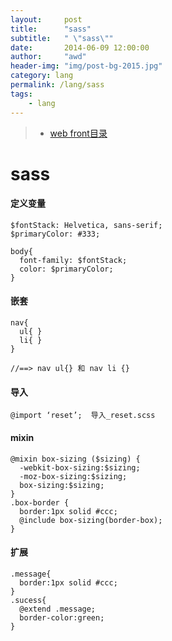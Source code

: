 ```yaml
---
layout:     post
title:      "sass"
subtitle:   " \"sass\""
date:       2014-06-09 12:00:00
author:     "awd"
header-img: "img/post-bg-2015.jpg"
category: lang
permalink: /lang/sass
tags:
    - lang
---
```

> - [web front目录](/web/front)




# sass

#### 定义变量

```
$fontStack: Helvetica, sans-serif;
$primaryColor: #333;

body{
  font-family: $fontStack;
  color: $primaryColor;
}
```

#### 嵌套

```
nav{
  ul{ }
  li{ }
}

//==> nav ul{} 和 nav li {}
```

#### 导入

```
@import ‘reset’;  导入_reset.scss
```


#### mixin

```
@mixin box-sizing ($sizing) { 
  -webkit-box-sizing:$sizing; 
  -moz-box-sizing:$sizing; 
  box-sizing:$sizing; 
} 
.box-border { 
  border:1px solid #ccc; 
  @include box-sizing(border-box); 
}
```


#### 扩展

```
.message{
  border:1px solid #ccc;
}
.sucess{
  @extend .message;
  border-color:green;
}
```
